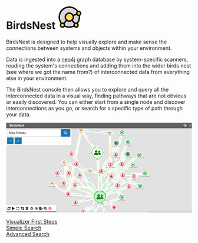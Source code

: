 # BirdsNest  ![logo](documentation/image/logo/Logo_64x64.png "logo")

BirdsNest is designed to help visually explore and make sense the connections between systems and objects within your environment. 

Data is ingested into a [neo4j](https://neo4j.com/ "neo4j") graph database by system-specific scanners, reading the system's connections and adding them into the wider birds nest (see where we got the name from?) of interconnected data from everything else in your environment. 

The BirdsNest console then allows you to explore and query all the interconnected data in a visual way, finding pathways that are not obvious or easily discovered. You can either start from a single node and discover interconnections as you go, or search for a specific type of path through your data. 

![Console example](documentation/image/console_view1.png "Console example")

[Visualizer First Steps](/documentation/intro/visualizer-first-steps.md "Visualizer First Steps")\
[Simple Search](/documentation/simple-search/overview.md "Simple Search")\
[Advanced Search](/documentation/advanced-search/overview.md "Advanced Search")